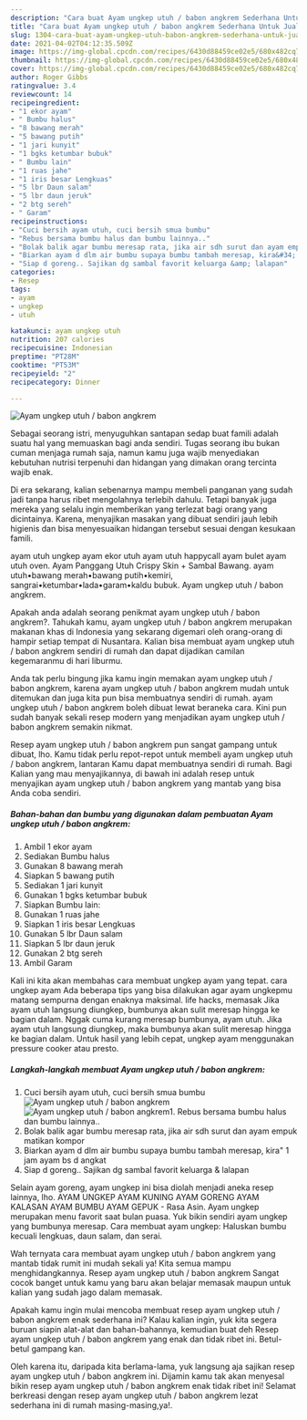 ```yaml
---
description: "Cara buat Ayam ungkep utuh / babon angkrem Sederhana Untuk Jualan"
title: "Cara buat Ayam ungkep utuh / babon angkrem Sederhana Untuk Jualan"
slug: 1304-cara-buat-ayam-ungkep-utuh-babon-angkrem-sederhana-untuk-jualan
date: 2021-04-02T04:12:35.509Z
image: https://img-global.cpcdn.com/recipes/6430d88459ce02e5/680x482cq70/ayam-ungkep-utuh-babon-angkrem-foto-resep-utama.jpg
thumbnail: https://img-global.cpcdn.com/recipes/6430d88459ce02e5/680x482cq70/ayam-ungkep-utuh-babon-angkrem-foto-resep-utama.jpg
cover: https://img-global.cpcdn.com/recipes/6430d88459ce02e5/680x482cq70/ayam-ungkep-utuh-babon-angkrem-foto-resep-utama.jpg
author: Roger Gibbs
ratingvalue: 3.4
reviewcount: 14
recipeingredient:
- "1 ekor ayam"
- " Bumbu halus"
- "8 bawang merah"
- "5 bawang putih"
- "1 jari kunyit"
- "1 bgks ketumbar bubuk"
- " Bumbu lain"
- "1 ruas jahe"
- "1 iris besar Lengkuas"
- "5 lbr Daun salam"
- "5 lbr daun jeruk"
- "2 btg sereh"
- " Garam"
recipeinstructions:
- "Cuci bersih ayam utuh, cuci bersih smua bumbu"
- "Rebus bersama bumbu halus dan bumbu lainnya.."
- "Bolak balik agar bumbu meresap rata, jika air sdh surut dan ayam empuk matikan kompor"
- "Biarkan ayam d dlm air bumbu supaya bumbu tambah meresap, kira&#34; 1 jam ayam bs d angkat"
- "Siap d goreng.. Sajikan dg sambal favorit keluarga &amp; lalapan"
categories:
- Resep
tags:
- ayam
- ungkep
- utuh

katakunci: ayam ungkep utuh 
nutrition: 207 calories
recipecuisine: Indonesian
preptime: "PT28M"
cooktime: "PT53M"
recipeyield: "2"
recipecategory: Dinner

---
```



![Ayam ungkep utuh / babon angkrem](https://img-global.cpcdn.com/recipes/6430d88459ce02e5/680x482cq70/ayam-ungkep-utuh-babon-angkrem-foto-resep-utama.jpg)

Sebagai seorang istri, menyuguhkan santapan sedap buat famili adalah suatu hal yang memuaskan bagi anda sendiri. Tugas seorang ibu bukan cuman menjaga rumah saja, namun kamu juga wajib menyediakan kebutuhan nutrisi terpenuhi dan hidangan yang dimakan orang tercinta wajib enak.

Di era  sekarang, kalian sebenarnya mampu membeli panganan yang sudah jadi tanpa harus ribet mengolahnya terlebih dahulu. Tetapi banyak juga mereka yang selalu ingin memberikan yang terlezat bagi orang yang dicintainya. Karena, menyajikan masakan yang dibuat sendiri jauh lebih higienis dan bisa menyesuaikan hidangan tersebut sesuai dengan kesukaan famili. 

ayam utuh ungkep ayam ekor utuh ayam utuh happycall ayam bulet ayam utuh oven. Ayam Panggang Utuh Crispy Skin + Sambal Bawang. ayam utuh•bawang merah•bawang putih•kemiri, sangrai•ketumbar•lada•garam•kaldu bubuk. Ayam ungkep utuh / babon angkrem.

Apakah anda adalah seorang penikmat ayam ungkep utuh / babon angkrem?. Tahukah kamu, ayam ungkep utuh / babon angkrem merupakan makanan khas di Indonesia yang sekarang digemari oleh orang-orang di hampir setiap tempat di Nusantara. Kalian bisa membuat ayam ungkep utuh / babon angkrem sendiri di rumah dan dapat dijadikan camilan kegemaranmu di hari liburmu.

Anda tak perlu bingung jika kamu ingin memakan ayam ungkep utuh / babon angkrem, karena ayam ungkep utuh / babon angkrem mudah untuk ditemukan dan juga kita pun bisa membuatnya sendiri di rumah. ayam ungkep utuh / babon angkrem boleh dibuat lewat beraneka cara. Kini pun sudah banyak sekali resep modern yang menjadikan ayam ungkep utuh / babon angkrem semakin nikmat.

Resep ayam ungkep utuh / babon angkrem pun sangat gampang untuk dibuat, lho. Kamu tidak perlu repot-repot untuk membeli ayam ungkep utuh / babon angkrem, lantaran Kamu dapat membuatnya sendiri di rumah. Bagi Kalian yang mau menyajikannya, di bawah ini adalah resep untuk menyajikan ayam ungkep utuh / babon angkrem yang mantab yang bisa Anda coba sendiri.

<!--inarticleads1-->

##### Bahan-bahan dan bumbu yang digunakan dalam pembuatan Ayam ungkep utuh / babon angkrem:

1. Ambil 1 ekor ayam
1. Sediakan  Bumbu halus
1. Gunakan 8 bawang merah
1. Siapkan 5 bawang putih
1. Sediakan 1 jari kunyit
1. Gunakan 1 bgks ketumbar bubuk
1. Siapkan  Bumbu lain:
1. Gunakan 1 ruas jahe
1. Siapkan 1 iris besar Lengkuas
1. Gunakan 5 lbr Daun salam
1. Siapkan 5 lbr daun jeruk
1. Gunakan 2 btg sereh
1. Ambil  Garam


Kali ini kita akan membahas cara membuat ungkep ayam yang tepat. cara ungkep ayam Ada beberapa tips yang bisa dilakukan agar ayam ungkepmu matang sempurna dengan enaknya maksimal. life hacks, memasak Jika ayam utuh langsung diungkep, bumbunya akan sulit meresap hingga ke bagian dalam. Nggak cuma kurang meresap bumbunya, ayam utuh. Jika ayam utuh langsung diungkep, maka bumbunya akan sulit meresap hingga ke bagian dalam. Untuk hasil yang lebih cepat, ungkep ayam menggunakan pressure cooker atau presto. 

<!--inarticleads2-->

##### Langkah-langkah membuat Ayam ungkep utuh / babon angkrem:

1. Cuci bersih ayam utuh, cuci bersih smua bumbu
<img src="https://img-global.cpcdn.com/steps/44918c6ec1d6d03e/160x128cq70/ayam-ungkep-utuh-babon-angkrem-langkah-memasak-1-foto.jpg" alt="Ayam ungkep utuh / babon angkrem"><img src="https://img-global.cpcdn.com/steps/78813830483668b6/160x128cq70/ayam-ungkep-utuh-babon-angkrem-langkah-memasak-1-foto.jpg" alt="Ayam ungkep utuh / babon angkrem">1. Rebus bersama bumbu halus dan bumbu lainnya..
1. Bolak balik agar bumbu meresap rata, jika air sdh surut dan ayam empuk matikan kompor
1. Biarkan ayam d dlm air bumbu supaya bumbu tambah meresap, kira&#34; 1 jam ayam bs d angkat
1. Siap d goreng.. Sajikan dg sambal favorit keluarga &amp; lalapan


Selain ayam goreng, ayam ungkep ini bisa diolah menjadi aneka resep lainnya, lho. AYAM UNGKEP AYAM KUNING AYAM GORENG AYAM KALASAN AYAM BUMBU AYAM GEPUK - Rasa Asin. Ayam ungkep merupakan menu favorit saat bulan puasa. Yuk bikin sendiri ayam ungkep yang bumbunya meresap. Cara membuat ayam ungkep: Haluskan bumbu kecuali lengkuas, daun salam, dan serai. 

Wah ternyata cara membuat ayam ungkep utuh / babon angkrem yang mantab tidak rumit ini mudah sekali ya! Kita semua mampu menghidangkannya. Resep ayam ungkep utuh / babon angkrem Sangat cocok banget untuk kamu yang baru akan belajar memasak maupun untuk kalian yang sudah jago dalam memasak.

Apakah kamu ingin mulai mencoba membuat resep ayam ungkep utuh / babon angkrem enak sederhana ini? Kalau kalian ingin, yuk kita segera buruan siapin alat-alat dan bahan-bahannya, kemudian buat deh Resep ayam ungkep utuh / babon angkrem yang enak dan tidak ribet ini. Betul-betul gampang kan. 

Oleh karena itu, daripada kita berlama-lama, yuk langsung aja sajikan resep ayam ungkep utuh / babon angkrem ini. Dijamin kamu tak akan menyesal bikin resep ayam ungkep utuh / babon angkrem enak tidak ribet ini! Selamat berkreasi dengan resep ayam ungkep utuh / babon angkrem lezat sederhana ini di rumah masing-masing,ya!.


